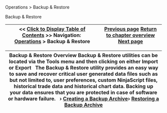 ﻿
Operations > Backup & Restore

Backup & Restore

| << [Click to Display Table of Contents](backup__restore.md) >> **Navigation:**     [Operations](operations.md) > Backup & Restore | [Previous page](using_strategy_templates.md) [Return to chapter overview](operations.md) [Next page](creating_a_backup_archive.md) |
| --- | --- |

| Backup & Restore Overview Backup & Restore utilities can be located via the Tools menu and then clicking on either Import or Export   The Backup & Restore utility provides an easy way to save and recover critical user generated data files such as but not limited to, user preferences, custom NinjaScript files, historical trade data and historical chart data. Backing up your data ensures that you are protected in case of software or hardware failure.   › [Creating a Backup Archive](creating_a_backup_archive.md)› [Restoring a Backup Archive](restoring_a_backup_archive.md) |
| --- |
